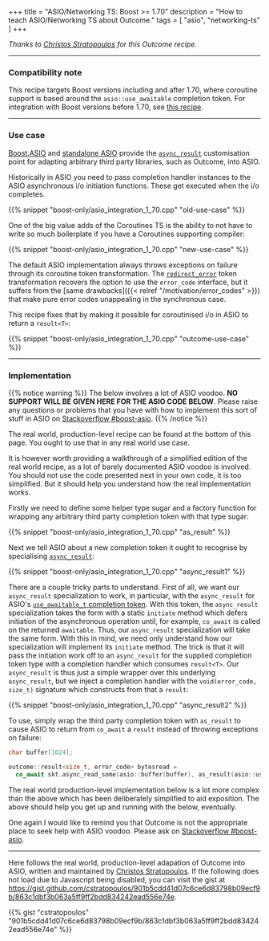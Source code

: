 +++
title = "ASIO/Networking TS: Boost >= 1.70"
description = "How to teach ASIO/Networking TS about Outcome."
tags = [ "asio", "networking-ts" ]
+++

*Thanks to [Christos Stratopoulos](https://github.com/cstratopoulos) for this Outcome recipe.*

---

### Compatibility note

This recipe targets Boost versions including and after 1.70, where coroutine support is
based around the `asio::use_awaitable` completion token. For integration with Boost versions
before 1.70, see [this recipe](asio-integration).

---

### Use case

[Boost.ASIO](https://www.boost.org/doc/libs/develop/doc/html/boost_asio.html)
and [standalone ASIO](https://think-async.com/Asio/) provide the
[`async_result`](https://www.boost.org/doc/libs/develop/doc/html/boost_asio/reference/async_result.html)
customisation point for adapting arbitrary third party libraries, such as Outcome, into ASIO.

Historically in ASIO you need to pass completion handler instances
to the ASIO asynchronous i/o initiation functions. These get executed when the i/o
completes.

{{% snippet "boost-only/asio_integration_1_70.cpp" "old-use-case" %}}

One of the big value adds of the Coroutines TS is the ability to not have to write
so much boilerplate if you have a Coroutines supporting compiler:

{{% snippet "boost-only/asio_integration_1_70.cpp" "new-use-case" %}}

The default ASIO implementation always throws exceptions on failure through
its coroutine token transformation. The [`redirect_error`](https://www.boost.org/doc/libs/develop/doc/html/boost_asio/reference/experimental__redirect_error.html)
token transformation recovers the option to use the `error_code` interface,
but it suffers from the [same drawbacks]({{< relref "/motivation/error_codes" >}})
that make pure error codes unappealing in the synchronous case.

This recipe fixes that by making it possible for coroutinised
i/o in ASIO to return a `result<T>`:

{{% snippet "boost-only/asio_integration_1_70.cpp" "outcome-use-case" %}}

---

### Implementation

{{% notice warning %}}
The below involves a lot of ASIO voodoo. **NO SUPPORT WILL BE GIVEN HERE FOR THE ASIO
CODE BELOW**. Please raise any questions or problems that you have with how to implement
this sort of stuff in ASIO
on [Stackoverflow #boost-asio](https://stackoverflow.com/questions/tagged/boost-asio).
{{% /notice %}}

The real world, production-level recipe can be found at the bottom of this page.
You ought to use that in any real world use case.

It is however worth providing a walkthrough of a simplified edition of the real world
recipe, as a lot of barely documented ASIO voodoo is involved. You should not
use the code presented next in your own code, it is too simplified. But it should
help you understand how the real implementation works.

Firstly we need to define some helper type sugar and a factory function for wrapping
any arbitrary third party completion token with that type sugar:

{{% snippet "boost-only/asio_integration_1_70.cpp" "as_result" %}}

Next we tell ASIO about a new completion token it ought to recognise by specialising
[`async_result`](https://www.boost.org/doc/libs/develop/doc/html/boost_asio/reference/async_result.html):

{{% snippet "boost-only/asio_integration_1_70.cpp" "async_result1" %}}

There are a couple tricky parts to understand. First of all, we want our
`async_result` specialization to work, in particular, with the `async_result` for
ASIO's
[`use_awaitable_t` completion token](https://www.boost.org/doc/libs/develop/doc/html/boost_asio/reference/use_awaitable_t.html).
With this token, the `async_result` specialization takes the form with a static
`initiate` method which defers initiation of the asynchronous operation until,
for example,
`co_await` is called on the returned `awaitable`. Thus, our `async_result`
specialization will take the same form. With this in mind, we need only
understand how our specialization will implement its `initiate` method. The trick
is that it will pass the initiation work off to an `async_result` for the
supplied completion token type with a completion handler which consumes `result<T>`.
Our `async_result` is thus just a simple wrapper over this underlying
`async_result`, but we inject a completion handler with the
`void(error_code, size_t)` signature which constructs from that a `result`:

{{% snippet "boost-only/asio_integration_1_70.cpp" "async_result2" %}}

To use, simply wrap the third party completion token with `as_result` to cause
ASIO to return from `co_await` a `result` instead of throwing exceptions on
failure:

```c++
char buffer[1024];

outcome::result<size_t, error_code> bytesread =
  co_await skt.async_read_some(asio::buffer(buffer), as_result(asio::use_awaitable));
```

The real world production-level implementation below is a lot more complex than the
above which has been deliberately simplified to aid exposition. The above
should help you get up and running with the below, eventually.

One again I would like to remind you that Outcome is not the appropriate place
to seek help with ASIO voodoo. Please ask on
[Stackoverflow #boost-asio](https://stackoverflow.com/questions/tagged/boost-asio).

---

Here follows the real world, production-level adapation of Outcome into
ASIO, written and maintained by [Christos Stratopoulos](https://github.com/cstratopoulos).
If the following does not load due to Javascript being disabled, you can visit the gist at
https://gist.github.com/cstratopoulos/901b5cdd41d07c6ce6d83798b09ecf9b/863c1dbf3b063a5ff9ff2bdd834242ead556e74e.



{{% gist "cstratopoulos" "901b5cdd41d07c6ce6d83798b09ecf9b/863c1dbf3b063a5ff9ff2bdd834242ead556e74e" %}}
